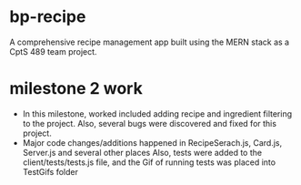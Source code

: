 # bp-recipe
A comprehensive recipe management app built using the MERN stack as a CptS 489 team project.

# milestone 2 work
- In this milestone, worked included adding recipe and ingredient filtering to the project.
Also, several bugs were discovered and fixed for this project.
- Major code changes/additions happened in RecipeSerach.js, Card.js, Server.js and several other places
Also, tests were added to the client/tests/tests.js file, and the Gif of running tests was placed into TestGifs folder


